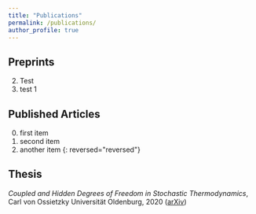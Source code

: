 ```yaml
---
title: "Publications"
permalink: /publications/
author_profile: true
---
```


## Preprints
2. Test
1. test 1


## Published Articles

0. first item
0. second item
0. another item
{: reversed="reversed"}

## Thesis
*Coupled and Hidden Degrees of Freedom in Stochastic Thermodynamics*, Carl von Ossietzky Universität Oldenburg, 2020 ([arXiv](https://arxiv.org/abs/2007.15223))